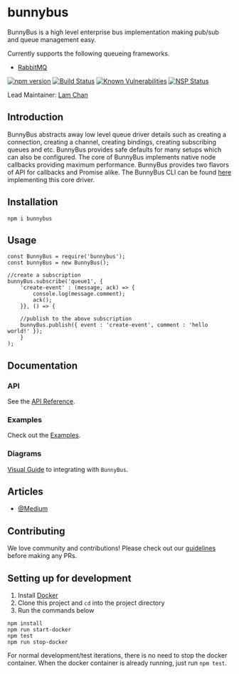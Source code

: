# bunnybus
BunnyBus is a high level enterprise bus implementation making pub/sub and queue management easy. 

Currently supports the following queueing frameworks.

- [RabbitMQ](https://www.rabbitmq.com/)

[![npm version](https://badge.fury.io/js/bunnybus.svg)](https://badge.fury.io/js/bunnybus)
[![Build Status](https://travis-ci.org/xogroup/bunnybus.svg?branch=development)](https://travis-ci.org/xogroup/bunnybus)
[![Known Vulnerabilities](https://snyk.io/test/github/xogroup/bunnybus/badge.svg)](https://snyk.io/test/github/xogroup/bunnybus)
[![NSP Status](https://nodesecurity.io/orgs/xo-group/projects/599e335d-8668-4f77-89ea-ebac0d607378/badge)](https://nodesecurity.io/orgs/xo-group/projects/599e335d-8668-4f77-89ea-ebac0d607378)

Lead Maintainer: [Lam Chan](https://github.com/lamchakchan)

## Introduction
BunnyBus abstracts away low level queue driver details such as creating a connection, creating a channel, creating bindings, creating subscribing queues and etc.  BunnyBus provides safe defaults for many setups which can also be configured.  The core of BunnyBus implements native node callbacks providing maximum performance.  BunnyBus provides two flavors of API for callbacks and Promise alike.  The BunnyBus CLI can be found [here](https://github.com/xogroup/bunnybus-cli) implementing this core driver.

## Installation
```
npm i bunnybus
```

## Usage
```
const BunnyBus = require('bunnybus');
const bunnyBus = new BunnyBus();

//create a subscription
bunnyBus.subscribe('queue1', { 
    'create-event' : (message, ack) => {
        console.log(message.comment);
        ack();
    }}, () => {

    //publish to the above subscription
    bunnyBus.publish({ event : 'create-event', comment : 'hello world!' });
    }
);
```

## Documentation

### API

See the [API Reference](http://github.com/xogroup/bunnybus/blob/master/API.md).

### Examples

Check out the [Examples](http://github.com/xogroup/bunnybus/blob/master/Example.md).

### Diagrams

[Visual Guide](http://github.com/xogroup/bunnybus/blob/master/Diagram.md) to integrating with `BunnyBus`.

## Articles

* [@Medium](https://medium.com/xo-tech/bunnybus-building-a-data-transit-system-b9647f6283e5#.f9ghb6mzl)

## Contributing

We love community and contributions! Please check out our [guidelines](http://github.com/xogroup/bunnybus/blob/master/.github/CONTRIBUTING.md) before making any PRs.

## Setting up for development

1. Install [Docker](https://docs.docker.com/engine/installation/)
2. Clone this project and `cd` into the project directory
3. Run the commands below

```
npm install
npm run start-docker
npm test
npm run stop-docker
```

For normal development/test iterations, there is no need to stop the docker container.  When the docker container is already running, just run `npm test`.
